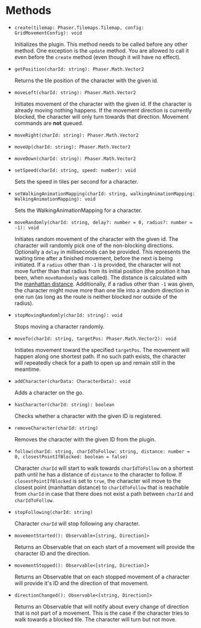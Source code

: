 # Methods

* `create(tilemap: Phaser.Tilemaps.Tilemap, config: GridMovementConfig): void`

  Initializes the plugin. This method needs to be called before any other method. One exception is the `update` method. You are allowed to call it even before the `create` method \(even though it will have no effect\).  

* `getPosition(charId: string): Phaser.Math.Vector2`

  Returns the tile position of the character with the given id.  

* `moveLeft(charId: string): Phaser.Math.Vector2`

  Initiates movement of the character with the given id. If the character is already moving nothing happens. If the movement direction is currently blocked, the character will only turn towards that direction. Movement commands are **not** queued.  

* `moveRight(charId: string): Phaser.Math.Vector2`
* `moveUp(charId: string): Phaser.Math.Vector2`
* `moveDown(charId: string): Phaser.Math.Vector2` 
* `setSpeed(charId: string, speed: number): void`

  Sets the speed in tiles per second for a character.  

* `setWalkingAnimationMapping(charId: string, walkingAnimationMapping: WalkingAnimationMapping): void`

  Sets the WalkingAnimationMapping for a character.  

* `moveRandomly(charId: string, delay?: number = 0, radius?: number = -1): void`

  Initiates random movement of the character with the given id. The character will randomly pick one of the non-blocking directions. Optionally a `delay` in milliseconds can be provided. This represents the waiting time after a finished movement, before the next is being initiated. If a `radius` other than `-1` is provided, the character will not move further than that radius from its initial position \(the position it has been, when `moveRandomly` was called\). The distance is calculated with the [manhattan distance](https://en.wikipedia.org/wiki/Taxicab_geometry). Additionally, if a radius other than `-1` was given, the character might move more than one tile into a random direction in one run \(as long as the route is neither blocked nor outside of the radius\).  

* `stopMovingRandomly(charId: string): void`

  Stops moving a character randomly.  

* `moveTo(charId: string, targetPos: Phaser.Math.Vector2): void`

  Initiates movement toward the specified `targetPos`. The movement will happen along one shortest path. If no such path exists, the character will repeatedly check for a path to open up and remain still in the meantime.  

* `addCharacter(charData: CharacterData): void`

  Adds a character on the go.  

* `hasCharacter(charId: string): boolean`

  Checks whether a character with the given ID is registered.  

* `removeCharacter(charId: string)`

  Removes the character with the given ID from the plugin.  

* `follow(charId: string, charIdToFollow: string, distance: number = 0, closestPointIfBlocked: boolean = false)`

  Character `charId` will start to walk towards `charIdToFollow` on a shortest path until he has a distance of `distance` to the character to follow. If `closestPointIfBlocked` is set to `true`, the character will move to the closest point \(manhattan distance\) to `charIdToFollow` that is reachable from `charId` in case that there does not exist a path between `charId` and `charIdToFollow`.  

* `stopFollowing(charId: string)`

  Character `charId` will stop following any character.  

* `movementStarted(): Observable<[string, Direction]>`

  Returns an Observable that on each start of a movement will provide the character ID and the direction.  

* `movementStopped(): Observable<[string, Direction]>`

  Returns an Observable that on each stopped movement of a character will provide it's ID and the direction of that movement.  

* `directionChanged(): Observable<[string, Direction]>`

  Returns an Observable that will notify about every change of direction that is not part of a movement. This is the case if the character tries to walk towards a blocked tile. The character will turn but not move.

